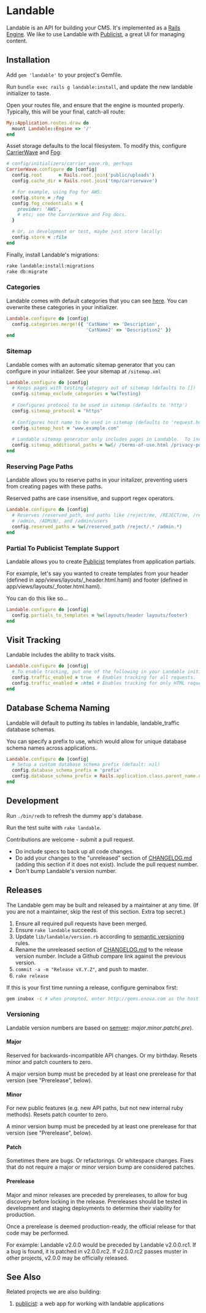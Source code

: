 # Landable

Landable is an API for building your CMS. It's implemented as a [Rails Engine](http://guides.rubyonrails.org/engines.html). We like to use Landable with [Publicist](https://git.cashnetusa.com/trogdor/publicist), a great UI for managing content.


## Installation

Add `gem 'landable'` to your project's Gemfile.

Run `bundle exec rails g landable:install`, and update the new landable initializer to taste.

Open your routes file, and ensure that the engine is mounted properly. Typically, this will be your final, catch-all route:

```ruby
My::Application.routes.draw do
  mount Landable::Engine => '/'
end
```

Asset storage defaults to the local filesystem. To modify this, configure [CarrierWave][carrierwave] and [Fog][fog]:

```ruby
# config/initializers/carrier_wave.rb, perhaps
CarrierWave.configure do |config|
  config.root      = Rails.root.join('public/uploads')
  config.cache_dir = Rails.root.join('tmp/carrierwave')

  # For example, using Fog for AWS:
  config.store = :fog
  config.fog_credentials = {
    provider: 'AWS',
    # etc; see the CarrierWave and Fog docs.
  }

  # Or, in development or test, maybe just store locally:
  config.store = :file
end
```

Finally, install Landable's migrations:

```sh
rake landable:install:migrations
rake db:migrate
```

### Categories
Landable comes with default categories that you can see [here](https://git.cashnetusa.com/trogdor/landable/blob/master/lib/landable/configuration.rb#L34). You can overwrite these categories in your initializer.

```ruby
Landable.configure do |config|
  config.categories.merge!({ 'CatName' => 'Description', 
                             'CatName2' => 'Description2' })
end
```

### Sitemap
Landable comes with an automatic sitemap generator that you can configure in your initializer. See your sitemap at ```/sitemap.xml```

```ruby
Landable.configure do |config|
  # Keeps pages with testing category out of sitemap (defaults to [])
  config.sitemap_exclude_categories = %w(Testing) 
  
  # Configures protocol to be used in sitemap (defaults to 'http')
  config.sitemap_protocol = "https" 
  
  # Configures host name to be used in sitemap (defaults to 'request.host')
  config.sitemap_host = "www.example.com" 
  
  # Landable sitemap generator only includes pages in Landable.  To include other pages, add them as an array like so in your initializer. 
  config.sitemap_additional_paths = %w(/ /terms-of-use.html /privacy-policy.html) 
end
```

### Reserving Page Paths
Landable allows you to reserve paths in your initalizer, preventing users from creating pages with these paths.

Reserved paths are case insensitive, and support regex operators.

```ruby
Landable.configure do |config|
  # Reserves /reserved_path, and paths like /reject/me, /REJECT/me, /reject/this/please,
  # /admin, /ADMiN/, and /admin/users
  config.reserved_paths = %w(/reserved_path /reject/.* /admin.*)
end
```

### Partial To Publicist Template Support
Landable allows you to create [Publicist](http://git.cashnetusa.com/trogdor/publicist) templates from application partials.

For example, let's say you wanted to create templates from your header (defined in app/views/layouts/_header.html.haml) and footer (defined in app/views/layouts/_footer.html.haml).

You can do this like so...
```ruby
Landable.configure do |config|
  config.partials_to_templates = %w(layouts/header layouts/footer)
end
```

## Visit Tracking
Landable includes the ability to track visits.

```ruby
Landable.configure do |config|
  # To enable tracking, put one of the following in your Landable initializer:
  config.traffic_enabled = true  # Enables tracking for all requests.  (:all is also accepted here.)
  config.traffic_enabled = :html # Enables tracking for only HTML requests.
end
```

## Database Schema Naming
Landable will default to putting its tables in landable, landable_traffic database schemas.

You can specify a prefix to use, which would allow for unique database schema names across applications.

```ruby
Landable.configure do |config|
  # Setup a custom database schema prefix (default: nil)
  config.database_schema_prefix = 'prefix'                                     # Would use schemas prefix_landable, prefix_landable_tracking
  config.database_schema_prefix = Rails.application.class.parent_name.downcase # Would use the downcase version of your app's name
end
```

## Development

Run `./bin/redb` to refresh the dummy app's database.

Run the test suite with `rake landable`.

Contributions are welcome - submit a pull request.

* Do include specs to back up all code changes.
* Do add your changes to the "unreleased" section of [CHANGELOG.md](CHANGELOG.md) (adding this section if it does not exist). Include the pull request number.
* Don't bump Landable's version number.


## Releases

The Landable gem may be built and released by a maintainer at any time. (If you are not a maintainer, skip the rest of this section. Extra top secret.)

1. Ensure all required pull requests have been merged.
4. Ensure `rake landable` succeeds.
2. Update `lib/landable/version.rb` according to [semantic versioning](http://semver.org/) rules.
3. Rename the unreleased section of [CHANGELOG.md](CHANGELOG.md) to the release version number. Include a Github compare link against the previous version.
4. `commit -a -m "Release vX.Y.Z"`, and push to master.
5. `rake release`

If this is your first time running a release, configure geminabox first:

```sh
gem inabox -c # when prompted, enter http://gems.enova.com as the host
```

### Versioning

Landable version numbers are based on [semver](http://semver.org/): *major*.*minor*.*patch*(.*pre*).

#### Major

Reserved for backwards-incompatible API changes. Or my birthday. Resets minor and patch counters to zero.

A major version bump must be preceded by at least one prerelease for that version (see "Prerelease", below).

#### Minor

For new public features (e.g. new API paths, but not new internal ruby methods). Resets patch counter to zero.

A minor version bump must be preceded by at least one prerelease for that version (see "Prerelease", below).

#### Patch

Sometimes there are bugs. Or refactorings. Or whitespace changes. Fixes that do not require a major or minor version bump are considered patches.

#### Prerelease

Major and minor releases are preceded by prereleases, to allow for bug discovery before locking in the release. Prereleases should be tested in development and staging deployments to determine their viability for production.

Once a prerelease is deemed production-ready, the official release for that code may be performed.

For example: Landable v2.0.0 would be preceded by Landable v2.0.0.rc1. If a bug is found, it is patched in v2.0.0.rc2. If v2.0.0.rc2 passes muster in other projects, v2.0.0 may be officially released.


## See Also

Related projects we are also building:

1. [publicist](http://git.cashnetusa.com/trogdor/publicist): a web app for working with landable applications

[carrierwave]: https://github.com/carrierwaveuploader/carrierwave
[fog]: https://github.com/fog/fog
